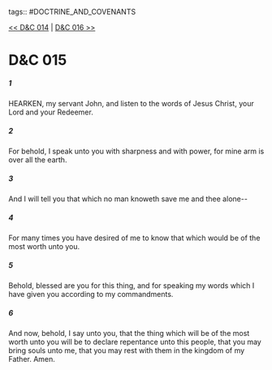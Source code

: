 tags:: #DOCTRINE_AND_COVENANTS

[<< D&C 014](DOCTRINE_AND_COVENANTS/D&C_014.md) | [D&C 016 >>](DOCTRINE_AND_COVENANTS/D&C_016.md)

# D&C 015

##### 1

HEARKEN, my servant John, and listen to the words of Jesus Christ, your Lord and your Redeemer.

##### 2

For behold, I speak unto you with sharpness and with power, for mine arm is over all the earth.

##### 3

And I will tell you that which no man knoweth save me and thee alone--

##### 4

For many times you have desired of me to know that which would be of the most worth unto you.

##### 5

Behold, blessed are you for this thing, and for speaking my words which I have given you according to my commandments.

##### 6

And now, behold, I say unto you, that the thing which will be of the most worth unto you will be to declare repentance unto this people, that you may bring souls unto me, that you may rest with them in the kingdom of my Father. Amen.

